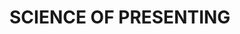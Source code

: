 # SCIENCE OF PRESENTING

<!-- - [PRESENTATION EXPERTS]() -->

<!-- ## Tools, used for presenting -->

<!-- - [MICROSOFT]() -->

<!-- - [MICROSOFT POWERPOINT]() -->

<!-- 

How to avoid death By PowerPoint | David JP Phillips | TEDxStockholmSalon
https://www.youtube.com/watch?v=Iwpi1Lm6dFo

The magical science of storytelling | David JP Phillips | TEDxStockholm
https://www.youtube.com/watch?v=Nj-hdQMa3uA

The 110 techniques of communication and public speaking | David JP Phillips | TEDxZagreb
https://www.youtube.com/watch?v=K0pxo-dS9Hc

https://www.davidjpphillips.com/

Start with why -- how great leaders inspire action | Simon Sinek | TEDxPugetSound
https://www.youtube.com/watch?v=u4ZoJKF_VuA

The 7 secrets of the greatest speakers in history | Richard Greene | TEDxOrangeCoast
https://www.youtube.com/watch?v=i0a61wFaF8A

Seven Keys to Good Storytelling | Josh Campbell | TEDxMemphis
https://www.youtube.com/watch?v=iV0M5l5KhnE

Speak like a leader | Simon Lancaster | TEDxVerona
https://www.youtube.com/watch?v=bGBamfWasNQ

The surprising secret to speaking with confidence | Caroline Goyder | TEDxBrixton
https://www.youtube.com/watch?v=a2MR5XbJtXU

How to Speak
https://www.youtube.com/watch?v=Unzc731iCUY
Patrick Winston
https://ocw.mit.edu/courses/res-tll-005-how-to-speak-january-iap-2018/

How PechaKucha Changed My Life: Eddie Selover at TEDxOrlando
https://www.youtube.com/watch?v=qM4TXMBGLdY

How I Overcame My Fear of Public Speaking | Danish Dhamani | TEDxKids@SMU
https://www.youtube.com/watch?v=80UVjkcxGmA

What I learned from 100 days of rejection | Jia Jiang
https://www.youtube.com/watch?v=-vZXgApsPCQ

Chip Kidd: The art of first impressions — in design and life
https://www.youtube.com/watch?v=0nI65jgHG9o 

-->